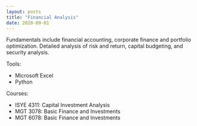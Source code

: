 ```yaml
---
layout: posts
title: "Financial Analysis"
date: 2020-09-01
---
```

Fundamentals include financial accounting, corporate finance and portfolio optimization. Detailed analysis of risk and return, capital budgeting, and security analysis.

Tools:
* Microsoft Excel
* Python

Courses:
* ISYE 4311: Capital Investment Analysis
* MGT 3078: Basic Finance and Investments
* MGT 6078: Basic Finance and Investments
